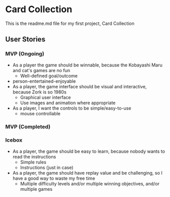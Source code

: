 # Card Collection

This is the readme.md file for my first project, Card Collection

## User Stories

### MVP (Ongoing)
* As a player the game should be winnable, because the Kobayashi Maru and cat's games are no fun
  * Well-defined goal/outcome
* person-entertained-enjoyable
* As a player, the game interface should be visual and interactive, because Zork is so 1980s
  * Graphical user interface
  * Use images and animation where appropriate
* As a player, I want the controls to be simple/easy-to-use
  * mouse controllable

### MVP (Completed)

### Icebox

* As a player, the game should be easy to learn, because nobody wants to read the instructions
  * Simple rules
  * Instructions (just in case)
* As a player, the game should have replay value and be challenging, so I have a good way to waste my free time
  * Multiple difficulty levels and/or multiple winning objectives, and/or multiple games
